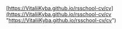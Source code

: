 [https://VitaliiKyba.github.io/rsschool-cv/cv](https://VitaliiKyba.github.io/rsschool-cv/cv "https://VitaliiKyba.github.io/rsschool-cv/cv")
